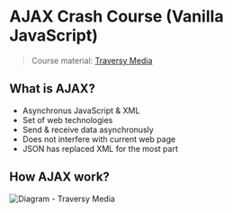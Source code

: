 # AJAX Crash Course (Vanilla JavaScript)

> Course material: [Traversy Media](https://www.youtube.com/watch?v=82hnvUYY6QA)

## What is AJAX?

- Asynchronus JavaScript & XML
- Set of web technologies
- Send & receive data asynchronusly
- Does not interfere with current web page
- JSON has replaced XML for the most part

## How AJAX work?

![Diagram - Traversy Media](https://github.com/user-attachments/assets/4e409950-22ae-4ade-9494-e95757e35b57)


